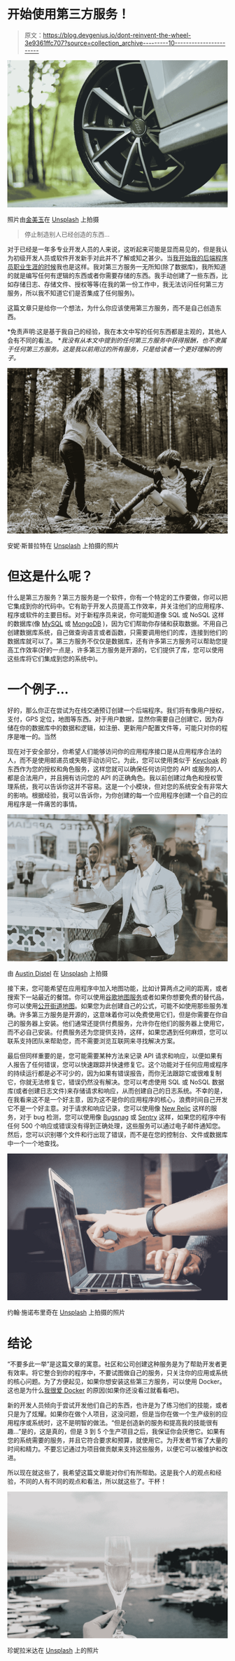 # 开始使用第三方服务！

> 原文：<https://blog.devgenius.io/dont-reinvent-the-wheel-3e9361ffc707?source=collection_archive---------10----------------------->

![](img/bc65857a4fa89245321081f92f71062b.png)

照片由[金美玉](https://unsplash.com/@chinmayjade?utm_source=medium&utm_medium=referral)在 [Unsplash](https://unsplash.com?utm_source=medium&utm_medium=referral) 上拍摄

> 停止制造别人已经创造的东西…

对于已经是一年多专业开发人员的人来说，这听起来可能是显而易见的，但是我认为初级开发人员或软件开发新手对此并不了解或知之甚少。当[我开始我的后端程序员职业生涯的时候](https://medium.com/dev-genius/my-3-years-career-journey-as-a-programmer-5b56ada21da4)我也是这样。我对第三方服务一无所知(除了数据库)，我所知道的就是编写任何有逻辑的东西或者你需要存储的东西。我手动创建了一些东西，比如存储日志、存储文件、授权等等(在我的第一份工作中，我无法访问任何第三方服务，所以我不知道它们是否集成了任何服务)。

这篇文章只是给你一个想法，为什么你应该使用第三方服务，而不是自己创造东西。

*免责声明:这是基于我自己的经验，我在本文中写的任何东西都是主观的，其他人会有不同的看法。
**我没有从本文中提到的任何第三方服务中获得报酬，也不隶属于任何第三方服务。这是我以前用过的所有服务，只是给读者一个更好理解的例子。*

![](img/0c2010e34a73e425364aa4480702e648.png)

安妮·斯普拉特在 [Unsplash](https://unsplash.com?utm_source=medium&utm_medium=referral) 上拍摄的照片

# 但这是什么呢？

什么是第三方服务？第三方服务是一个软件，你有一个特定的工作要做，你可以把它集成到你的代码中。它有助于开发人员提高工作效率，并关注他们的应用程序、程序或软件的主要目标。对于新程序员来说，你可能知道像 SQL 或 NoSQL 这样的数据库(像 [MySQL](https://mysql.com) 或 [MongoDB](https://mongodb.com) )，因为它们帮助你存储和获取数据。不用自己创建数据库系统，自己做查询语言或者函数，只需要调用他们的库，连接到他们的数据库就可以了。第三方服务不仅仅是数据库，还有许多第三方服务可以帮助您提高工作效率(好的一点是，许多第三方服务是开源的，它们提供了库，您可以使用这些库将它们集成到您的系统中)。

# 一个例子…

好的，那么你正在尝试为在线交通预订创建一个后端程序。我们将有像用户授权，支付，GPS 定位，地图等东西。对于用户数据，显然你需要自己创建它，因为存储在你的数据库中的数据和逻辑，如注册、更新用户配置文件等，可能只对你的程序是唯一的。当然

现在对于安全部分，你希望人们能够访问你的应用程序接口是从应用程序合法的人，而不是使用邮递员或失眠手动访问它。为此，您可以使用类似于 [Keycloak](https://keycloak.org) 的东西作为您的授权和角色服务，这样您就可以确保任何访问您的 API 或服务的人都是合法用户，并且拥有访问您的 API 的正确角色。我以前创建过角色和授权管理系统，我可以告诉你这并不容易。这是一个小模块，但对您的系统安全有非常大的影响。根据经验，我可以告诉你，为你创建的每一个应用程序创建一个自己的应用程序是一件痛苦的事情。

![](img/3d7a8a3b343d00214ed717700e8386b8.png)

由 [Austin Distel](https://unsplash.com/@austindistel?utm_source=medium&utm_medium=referral) 在 [Unsplash](https://unsplash.com?utm_source=medium&utm_medium=referral) 上拍摄

接下来，您可能希望在应用程序中加入地图功能，比如计算两点之间的距离，或者搜索下一站最近的餐馆。你可以使用[谷歌地图服务](https://cloud.google.com/)或者如果你想要免费的替代品，你可以使用[公开街道地图](http://openstreetmaps.org)。如果您为此创建自己的公式，可能不如使用那些服务准确。许多第三方服务是开源的，这意味着你可以免费使用它们，但是你需要在你自己的服务器上安装。他们通常还提供付费服务，允许你在他们的服务器上使用它，而不必自己安装。付费服务还为您提供支持，这样，如果您遇到任何麻烦，您可以联系支持团队来帮助您，而不需要浏览互联网来寻找解决方案。

最后但同样重要的是，您可能需要某种方法来记录 API 请求和响应，以便如果有人报告了任何错误，您可以快速跟踪并快速修复它。这个功能对于任何应用或程序的持续运行都是必不可少的，因为如果有错误报告，而你无法跟踪它或很难复制它，你就无法修复它，错误仍然没有解决。您可以考虑使用 SQL 或 NoSQL 数据库(或者创建日志文件)来存储请求和响应，从而创建自己的日志系统。不幸的是，在我看来这不是一个好主意，因为这不是你的应用程序的核心，浪费时间自己开发它不是一个好主意。对于请求和响应记录，您可以使用像 [New Relic](https://newrelic.com) 这样的服务，对于 bug 检测，您可以使用像 [Bugsnag](https://bugsnag.com) 或 [Sentry](https://sentry.io) 这样，如果您的程序中有任何 500 个响应或错误没有得到正确处理，这些服务可以通过电子邮件通知您。然后，您可以识别哪个文件和行出现了错误，而不是在您的控制台、文件或数据库中一个一个地查找。

![](img/dfe2f15491c3acbd83434192d7db7c9b.png)

约翰·施诺布里奇在 [Unsplash](https://unsplash.com?utm_source=medium&utm_medium=referral) 上拍摄的照片

# 结论

“不要多此一举”是这篇文章的寓意。社区和公司创建这种服务是为了帮助开发者更有效率。将它整合到你的程序中，不要试图做自己的服务，只关注你的应用或系统的核心问题。为了方便起见，如果你想安装这些第三方服务，可以使用 Docker。这也是为什么[我很爱 Docker](https://medium.com/dev-genius/why-i-love-docker-e72b2f3ab7dd) 的原因(如果你还没看过就看看吧)。

新的开发人员倾向于尝试开发他们自己的东西，也许是为了练习他们的技能，或者只是为了炫耀。如果你在做个人项目，这没问题，但是当你在做一个生产级别的应用程序或系统时，这不是明智的做法。“但是创造新的服务和提高我的技能很有趣…”是的，这是真的，但是 3 到 5 个生产项目之后，我保证你会厌倦它。如果有您的系统需要的服务，并且它符合要求和预算，就使用它。为开发者节省了大量的时间和精力。不要忘记通过为项目做贡献来支持这些服务，以便它可以被维护和改进。

所以现在就这些了，我希望这篇文章能对你们有所帮助。这是我个人的观点和经验，不同的人有不同的观点和看法，所以就这些了。干杯！

![](img/6152ce67eeb8c275dfe17cbcd77d75db.png)

珍妮拉米达在 [Unsplash](https://unsplash.com?utm_source=medium&utm_medium=referral) 上的照片